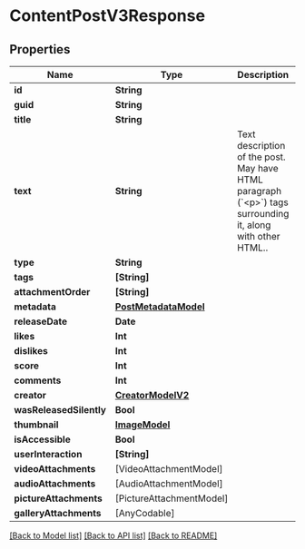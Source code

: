 # ContentPostV3Response

## Properties
Name | Type | Description | Notes
------------ | ------------- | ------------- | -------------
**id** | **String** |  | 
**guid** | **String** |  | 
**title** | **String** |  | 
**text** | **String** | Text description of the post. May have HTML paragraph (&#x60;&lt;p&gt;&#x60;) tags surrounding it, along with other HTML.. | 
**type** | **String** |  | 
**tags** | **[String]** |  | 
**attachmentOrder** | **[String]** |  | 
**metadata** | [**PostMetadataModel**](PostMetadataModel.md) |  | 
**releaseDate** | **Date** |  | 
**likes** | **Int** |  | 
**dislikes** | **Int** |  | 
**score** | **Int** |  | 
**comments** | **Int** |  | 
**creator** | [**CreatorModelV2**](CreatorModelV2.md) |  | 
**wasReleasedSilently** | **Bool** |  | 
**thumbnail** | [**ImageModel**](ImageModel.md) |  | 
**isAccessible** | **Bool** |  | 
**userInteraction** | **[String]** |  | [optional] 
**videoAttachments** | [VideoAttachmentModel] |  | 
**audioAttachments** | [AudioAttachmentModel] |  | 
**pictureAttachments** | [PictureAttachmentModel] |  | 
**galleryAttachments** | [AnyCodable] |  | 

[[Back to Model list]](../README.md#documentation-for-models) [[Back to API list]](../README.md#documentation-for-api-endpoints) [[Back to README]](../README.md)


